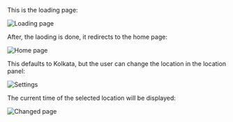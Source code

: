 This is the loading page:

![Loading page](https://user-images.githubusercontent.com/69011842/116774992-e7b58900-aa7d-11eb-9d70-8448ac25c50c.jpeg)

After, the laoding is done, it redirects to the home page: 

![Home page](https://user-images.githubusercontent.com/69011842/116775010-fac85900-aa7d-11eb-9e88-310d47d9351c.jpeg)

This defaults to Kolkata, but the user can change the location in the location panel:

![Settings](https://user-images.githubusercontent.com/69011842/116775025-116eb000-aa7e-11eb-81a9-cb472094e507.jpeg)

The current time of the selected location will be displayed:

![Changed page](https://user-images.githubusercontent.com/69011842/116775037-28ad9d80-aa7e-11eb-8e67-e6c4b956a3a0.jpeg)
